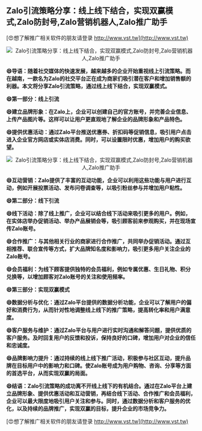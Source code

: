 ## **Zalo引流策略分享：线上线下结合，实现双赢模式,Zalo防封号,Zalo营销机器人,Zalo推广助手**

[😍想了解推广相关软件的朋友请登录 http://www.vst.tw](http://www.vst.tw)

 <center><img src="https://vst.tw/MP4/tuiguang/png/3.png" alt="Zalo引流策略分享：线上线下结合，实现双赢模式,Zalo防封号,Zalo营销机器人,Zalo推广助手"></center>

**😄导语：随着社交媒体的快速发展，越来越多的企业开始重视线上引流策略。而在越南，一款名为Zalo的社交平台正在成为商家们吸引潜在客户和增加销售额的利器。本文将分享Zalo引流策略，通过线上线下结合，实现双赢模式。**

**😄第一部分：线上引流**

**😄建立品牌形象：在Zalo上，企业可以创建自己的官方账号，并完善企业信息、上传产品图片等。这样可以让用户更直观地了解企业的品牌形象和产品特色。**

**😄提供优惠活动：通过Zalo平台推送优惠券、折扣码等促销信息，吸引用户点击进入企业官方网店或实体店消费。同时，可以设置限时优惠，增加用户的购买欲望。**

 <center><img src="https://vst.tw/MP4/tuiguang/png/7.png" alt="Zalo引流策略分享：线上线下结合，实现双赢模式,Zalo防封号,Zalo营销机器人,Zalo推广助手"></center>

**😄互动营销：Zalo提供了丰富的互动功能，企业可以利用这些功能与用户进行互动，例如开展投票活动、发布问卷调查等，以吸引粉丝参与并增加用户粘性。**

**😄第二部分：线下引流**

**😄线下活动：除了线上推广，企业可以结合线下活动来吸引更多的用户。例如，在实体店举办促销活动、举办产品展销会等，吸引顾客前来参观购买，并在现场宣传Zalo账号。**

**😄合作推广：与其他相关行业的商家进行合作推广，共同举办促销活动。通过互相推荐、联合宣传等方式，扩大品牌知名度和影响力，吸引更多用户关注企业的Zalo账号。**

**😄会员福利：为线下顾客提供独特的会员福利，例如专属优惠、生日礼物、积分兑换等，以增加顾客对Zalo账号的关注和使用频率。**

**😄第三部分：实现双赢模式**

**😄数据分析与优化：通过Zalo平台提供的数据分析功能，企业可以了解用户的偏好和消费行为，从而针对性地调整线上线下的推广策略，提高转化率和用户满意度。**

**😄客户服务与维护：通过Zalo平台与用户进行实时沟通和解答问题，提供优质的客户服务。及时回复用户的反馈和投诉，保持良好的口碑，增加用户对企业的信任和忠诚度。**

**😄品牌影响力提升：通过持续的线上线下推广活动，积极参与社区互动，提升品牌在目标用户中的影响力和口碑。使Zalo账号成为用户购物、咨询、分享等方面的首选平台，从而实现双赢的局面。**

**😄结语：Zalo引流策略的成功离不开线上线下的有机结合。通过在Zalo平台上建立品牌形象、提供优惠活动和互动营销，再结合线下活动、合作推广和会员福利，企业可以最大限度地吸引用户关注和参与。同时，通过数据分析和客户服务的优化，以及持续的品牌推广，实现双赢的目标，提升企业的市场竞争力。**

[😍想了解推广相关软件的朋友请登录 http://www.vst.tw](http://www.vst.tw)



